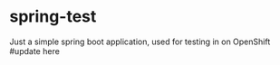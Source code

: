 # spring-test

Just a simple spring boot application, used for testing in on OpenShift
#update here











